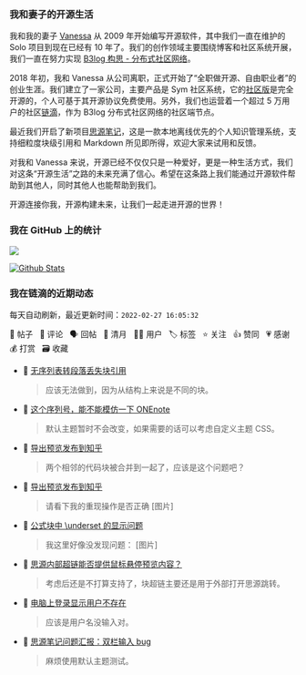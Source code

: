### 我和妻子的开源生活

我和我的妻子 [Vanessa](https://github.com/Vanessa219) 从 2009 年开始编写开源软件，其中我们一直在维护的 Solo 项目到现在已经有 10 年了。我们的创作领域主要围绕博客和社区系统开展，我们一直在努力实现 [B3log 构思 - 分布式社区网络](https://ld246.com/article/1546941897596)。

2018 年初，我和 Vanessa 从公司离职，正式开始了“全职做开源、自由职业者”的创业生涯。我们建立了一家公司，主要产品是 Sym 社区系统，它的[社区版](https://github.com/88250/symphony)是完全开源的，个人可基于其开源协议免费使用。另外，我们也运营着一个超过 5 万用户的社区[链滴](https://ld246.com)，作为 B3log 分布式社区网络的社区端节点。

最近我们开启了新项目[思源笔记](https://github.com/siyuan-note/siyuan)，这是一款本地离线优先的个人知识管理系统，支持细粒度块级引用和 Markdown 所见即所得，欢迎大家来试用和反馈。

对我和 Vanessa 来说，开源已经不仅仅只是一种爱好，更是一种生活方式，我们对这条“开源生活”之路的未来充满了信心。希望在这条路上我们能通过开源软件帮助到其他人，同时其他人也能帮助到我们。

开源连接你我，开源构建未来，让我们一起走进开源的世界！

### 我在 GitHub 上的统计

<a title="Hits" target="_blank" href="https://github.com/88250/88250"><img src="https://hits.b3log.org/88250/88250.svg"></a>

[![Github Stats](https://github-readme-stats.vercel.app/api?username=88250&theme=tokyonight&show_icons=true)](https://github.com/88250)

<!--events start -->

### 我在链滴的近期动态

每天自动刷新，最近更新时间：`2022-02-27 16:05:32`

📝 帖子 &nbsp; 💬 评论 &nbsp; 🗣 回帖 &nbsp; 🌙 清月 &nbsp; 👨‍💻 用户 &nbsp; 🏷️ 标签 &nbsp; ⭐️ 关注 &nbsp; 👍 赞同 &nbsp; 💗 感谢 &nbsp; 💰 打赏 &nbsp; 🗃 收藏

* 💬 [无序列表转段落丢失块引用](https://ld246.com/article/1645941537381/comment/1645947120576#comments)

  > 应该无法做到，因为从结构上来说是不同的块。
* 💬 [这个序列号，能不能模仿一下 ONEnote](https://ld246.com/article/1645946318817/comment/1645946990494#comments)

  > 默认主题暂时不会改变，如果需要的话可以考虑自定义主题 CSS。
* 💬 [导出预览发布到知乎](https://ld246.com/article/1628833668431/comment/1645946942944#comments)

  > 两个相邻的代码块被合并到一起了，应该是这个问题吧？
* 💬 [导出预览发布到知乎](https://ld246.com/article/1628833668431/comment/1645940336627#comments)

  > 请看下我的重现操作是否正确 [图片]
* 💬 [公式块中 \underset 的显示问题](https://ld246.com/article/1645933216334/comment/1645934428493#comments)

  > 我这里好像没发现问题： [图片]
* 💬 [思源内部超链能否提供鼠标悬停预览内容？](https://ld246.com/article/1635661572624/comment/1645933375466#comments)

  > 考虑后还是不打算支持了，块超链主要还是用于外部打开思源跳转。
* 💬 [电脑上登录显示用户不存在](https://ld246.com/article/1645932191537/comment/1645932433616#comments)

  > 应该是用户名没输入对。
* 💬 [思源笔记问题汇报：双栏输入 bug](https://ld246.com/article/1645932111914/comment/1645932401932#comments)

  > 麻烦使用默认主题测试。


<!--events end -->
